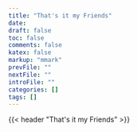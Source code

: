 ```yaml
---
title: "That's it my Friends"
date:
draft: false
toc: false
comments: false
katex: false
markup: "mmark"
prevFile: ""
nextFile: ""
introFile: ""
categories: []
tags: []
---
```


{{< header "That's it my Friends" >}}
